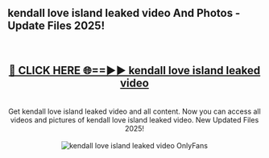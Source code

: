 <h2>kendall love island leaked video And Photos - Update Files 2025!</h2>
<br>
<div align="center">
<h2><a href="https://linkcuts.com/hfmhzwbr" rel="nofollow">🔴 CLICK HERE 🌐==►► kendall love island leaked video</a></h2>
<br>
Get kendall love island leaked video and all content. Now you can access all videos and pictures of kendall love island leaked video. New Updated Files 2025!
<br>
<br>
<a href="https://linkcuts.com/hfmhzwbr" rel="nofollow" data-target="animated-image.originalLink"><img src="https://i.ibb.co.com/WyWwxjT/player-gif2.gif" alt="kendall love island leaked video OnlyFans" style="max-width: 100%; display: inline-block;" data-target="animated-image.originalImage"></a>
</div>
<br>